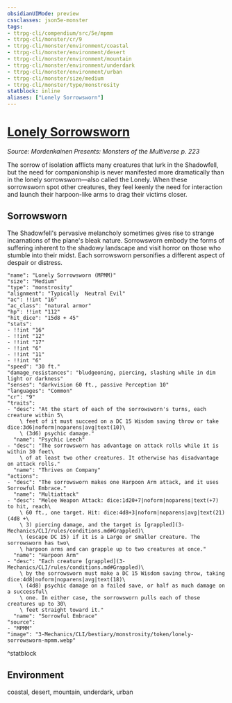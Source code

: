```yaml
---
obsidianUIMode: preview
cssclasses: json5e-monster
tags:
- ttrpg-cli/compendium/src/5e/mpmm
- ttrpg-cli/monster/cr/9
- ttrpg-cli/monster/environment/coastal
- ttrpg-cli/monster/environment/desert
- ttrpg-cli/monster/environment/mountain
- ttrpg-cli/monster/environment/underdark
- ttrpg-cli/monster/environment/urban
- ttrpg-cli/monster/size/medium
- ttrpg-cli/monster/type/monstrosity
statblock: inline
aliases: ["Lonely Sorrowsworn"]
---
```

# [Lonely Sorrowsworn](3-Mechanics\CLI\bestiary\monstrosity/lonely-sorrowsworn-mpmm.md)
*Source: Mordenkainen Presents: Monsters of the Multiverse p. 223*  

The sorrow of isolation afflicts many creatures that lurk in the Shadowfell, but the need for companionship is never manifested more dramatically than in the lonely sorrowsworn—also called the Lonely. When these sorrowsworn spot other creatures, they feel keenly the need for interaction and launch their harpoon-like arms to drag their victims closer.

## Sorrowsworn

The Shadowfell's pervasive melancholy sometimes gives rise to strange incarnations of the plane's bleak nature. Sorrowsworn embody the forms of suffering inherent to the shadowy landscape and visit horror on those who stumble into their midst. Each sorrowsworn personifies a different aspect of despair or distress.

```statblock
"name": "Lonely Sorrowsworn (MPMM)"
"size": "Medium"
"type": "monstrosity"
"alignment": "Typically  Neutral Evil"
"ac": !!int "16"
"ac_class": "natural armor"
"hp": !!int "112"
"hit_dice": "15d8 + 45"
"stats":
- !!int "16"
- !!int "12"
- !!int "17"
- !!int "6"
- !!int "11"
- !!int "6"
"speed": "30 ft."
"damage_resistances": "bludgeoning, piercing, slashing while in dim light or darkness"
"senses": "darkvision 60 ft., passive Perception 10"
"languages": "Common"
"cr": "9"
"traits":
- "desc": "At the start of each of the sorrowsworn's turns, each creature within 5\
    \ feet of it must succeed on a DC 15 Wisdom saving throw or take dice:3d6|noform|noparens|avg|text(10)\
    \ (3d6) psychic damage."
  "name": "Psychic Leech"
- "desc": "The sorrowsworn has advantage on attack rolls while it is within 30 feet\
    \ of at least two other creatures. It otherwise has disadvantage on attack rolls."
  "name": "Thrives on Company"
"actions":
- "desc": "The sorrowsworn makes one Harpoon Arm attack, and it uses Sorrowful Embrace."
  "name": "Multiattack"
- "desc": "Melee Weapon Attack: dice:1d20+7|noform|noparens|text(+7) to hit, reach\
    \ 60 ft., one target. Hit: dice:4d8+3|noform|noparens|avg|text(21) (4d8 +\
    \ 3) piercing damage, and the target is [grappled](3-Mechanics/CLI/rules/conditions.md#Grappled)\
    \ (escape DC 15) if it is a Large or smaller creature. The sorrowsworn has two\
    \ harpoon arms and can grapple up to two creatures at once."
  "name": "Harpoon Arm"
- "desc": "Each creature [grappled](3-Mechanics/CLI/rules/conditions.md#Grappled)\
    \ by the sorrowsworn must make a DC 15 Wisdom saving throw, taking dice:4d8|noform|noparens|avg|text(18)\
    \ (4d8) psychic damage on a failed save, or half as much damage on a successful\
    \ one. In either case, the sorrowsworn pulls each of those creatures up to 30\
    \ feet straight toward it."
  "name": "Sorrowful Embrace"
"source":
- "MPMM"
"image": "3-Mechanics/CLI/bestiary/monstrosity/token/lonely-sorrowsworn-mpmm.webp"
```
^statblock

## Environment

coastal, desert, mountain, underdark, urban